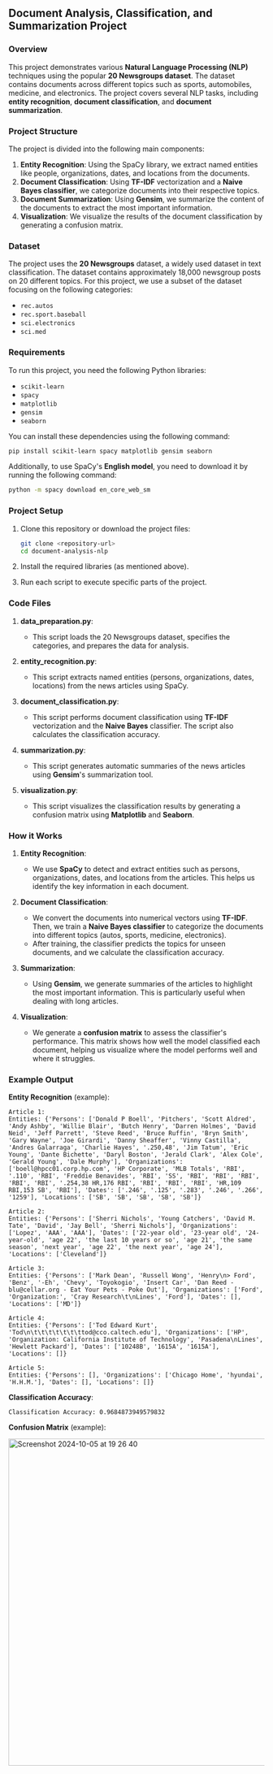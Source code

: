 


## Document Analysis, Classification, and Summarization Project

### Overview
This project demonstrates various **Natural Language Processing (NLP)** techniques using the popular **20 Newsgroups dataset**. The dataset contains documents across different topics such as sports, automobiles, medicine, and electronics. The project covers several NLP tasks, including **entity recognition**, **document classification**, and **document summarization**.

### Project Structure
The project is divided into the following main components:

1. **Entity Recognition**: Using the SpaCy library, we extract named entities like people, organizations, dates, and locations from the documents.
2. **Document Classification**: Using **TF-IDF** vectorization and a **Naive Bayes classifier**, we categorize documents into their respective topics.
3. **Document Summarization**: Using **Gensim**, we summarize the content of the documents to extract the most important information.
4. **Visualization**: We visualize the results of the document classification by generating a confusion matrix.

### Dataset
The project uses the **20 Newsgroups** dataset, a widely used dataset in text classification. The dataset contains approximately 18,000 newsgroup posts on 20 different topics. For this project, we use a subset of the dataset focusing on the following categories:
- `rec.autos`
- `rec.sport.baseball`
- `sci.electronics`
- `sci.med`

### Requirements

To run this project, you need the following Python libraries:
- `scikit-learn`
- `spacy`
- `matplotlib`
- `gensim`
- `seaborn`

You can install these dependencies using the following command:

```bash
pip install scikit-learn spacy matplotlib gensim seaborn
```

Additionally, to use SpaCy's **English model**, you need to download it by running the following command:

```bash
python -m spacy download en_core_web_sm
```

### Project Setup

1. Clone this repository or download the project files:
    ```bash
    git clone <repository-url>
    cd document-analysis-nlp
    ```

2. Install the required libraries (as mentioned above).
   
3. Run each script to execute specific parts of the project.

### Code Files

1. **data_preparation.py**:
   - This script loads the 20 Newsgroups dataset, specifies the categories, and prepares the data for analysis.



2. **entity_recognition.py**:
   - This script extracts named entities (persons, organizations, dates, locations) from the news articles using SpaCy.



3. **document_classification.py**:
   - This script performs document classification using **TF-IDF** vectorization and the **Naive Bayes** classifier. The script also calculates the classification accuracy.



4. **summarization.py**:
   - This script generates automatic summaries of the news articles using **Gensim**'s summarization tool.



5. **visualization.py**:
   - This script visualizes the classification results by generating a confusion matrix using **Matplotlib** and **Seaborn**.



### How it Works

1. **Entity Recognition**: 
   - We use **SpaCy** to detect and extract entities such as persons, organizations, dates, and locations from the articles. This helps us identify the key information in each document.
   
2. **Document Classification**: 
   - We convert the documents into numerical vectors using **TF-IDF**. Then, we train a **Naive Bayes classifier** to categorize the documents into different topics (autos, sports, medicine, electronics).
   - After training, the classifier predicts the topics for unseen documents, and we calculate the classification accuracy.

3. **Summarization**:
   - Using **Gensim**, we generate summaries of the articles to highlight the most important information. This is particularly useful when dealing with long articles.

4. **Visualization**:
   - We generate a **confusion matrix** to assess the classifier's performance. This matrix shows how well the model classified each document, helping us visualize where the model performs well and where it struggles.

### Example Output

**Entity Recognition** (example):
```
Article 1:
Entities: {'Persons': ['Donald P Boell', 'Pitchers', 'Scott Aldred', 'Andy Ashby', 'Willie Blair', 'Butch Henry', 'Darren Holmes', 'David Neid', 'Jeff Parrett', 'Steve Reed', 'Bruce Ruffin', 'Bryn Smith', 'Gary Wayne', 'Joe Girardi', 'Danny Sheaffer', 'Vinny Castilla', 'Andres Galarraga', 'Charlie Hayes', '.250,48', 'Jim Tatum', 'Eric Young', 'Dante Bichette', 'Daryl Boston', 'Jerald Clark', 'Alex Cole', 'Gerald Young', 'Dale Murphy'], 'Organizations': ['boell@hpcc01.corp.hp.com', 'HP Corporate', 'MLB Totals', 'RBI', '.110', 'RBI', 'Freddie Benavides', 'RBI', 'SS', 'RBI', 'RBI', 'RBI', 'RBI', 'RBI', '.254,38 HR,176 RBI', 'RBI', 'RBI', 'RBI', 'HR,109 RBI,153 SB', 'RBI'], 'Dates': ['.246', '.125', '.283', '.246', '.266', '1259'], 'Locations': ['SB', 'SB', 'SB', 'SB', 'SB']}

Article 2:
Entities: {'Persons': ['Sherri Nichols', 'Young Catchers', 'David M. Tate', 'David', 'Jay Bell', 'Sherri Nichols'], 'Organizations': ['Lopez', 'AAA', 'AAA'], 'Dates': ['22-year old', '23-year old', '24-year-old', 'age 22', 'the last 10 years or so', 'age 21', 'the same season', 'next year', 'age 22', 'the next year', 'age 24'], 'Locations': ['Cleveland']}

Article 3:
Entities: {'Persons': ['Mark Dean', 'Russell Wong', 'Henry\n> Ford', 'Benz', '-Eh', 'Chevy', 'Toyokogio', 'Insert Car', 'Dan Reed - blu@cellar.org - Eat Your Pets - Poke Out'], 'Organizations': ['Ford', 'Organization:', 'Cray Research\t\nLines', 'Ford'], 'Dates': [], 'Locations': ['MD']}

Article 4:
Entities: {'Persons': ['Tod Edward Kurt', 'Tod\n\t\t\t\t\t\t\ttod@cco.caltech.edu'], 'Organizations': ['HP', 'Organization: California Institute of Technology', 'Pasadena\nLines', 'Hewlett Packard'], 'Dates': ['10248B', '1615A', '1615A'], 'Locations': []}

Article 5:
Entities: {'Persons': [], 'Organizations': ['Chicago Home', 'hyundai', 'H.H.M.'], 'Dates': [], 'Locations': []}

```

**Classification Accuracy**:
```
Classification Accuracy: 0.9684873949579832
```
**Confusion Matrix** (example):

<img width="644" alt="Screenshot 2024-10-05 at 19 26 40" src="https://github.com/user-attachments/assets/bbffbd48-23a3-490c-b707-33f49a3616a6">

